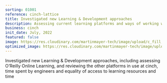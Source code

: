 ```yaml
---
sorting: 01001
reference: cinch-lattice
title: Investigated new Learning & Development approaches
description: Assessing current learning platforms and ways of working with them
business: cinch
init_date: July, 2022
featured: false
image: https://res.cloudinary.com/martinmayer-tech/image/upload/c_fill,h_400,w_760/v1656646282/2018-02-27_07.51.25_w7upoq.jpg
optimized_image: https://res.cloudinary.com/martinmayer-tech/image/upload/c_fill,h_200,w_380/v1656646282/2018-02-27_07.51.25_w7upoq.jpg
---
```

Investigated new Learning & Development approaches, including assessing O’Reilly Online Learning, and reviewing the other platforms in use at cinch, time spent by engineers and equality of access to learning resources and time